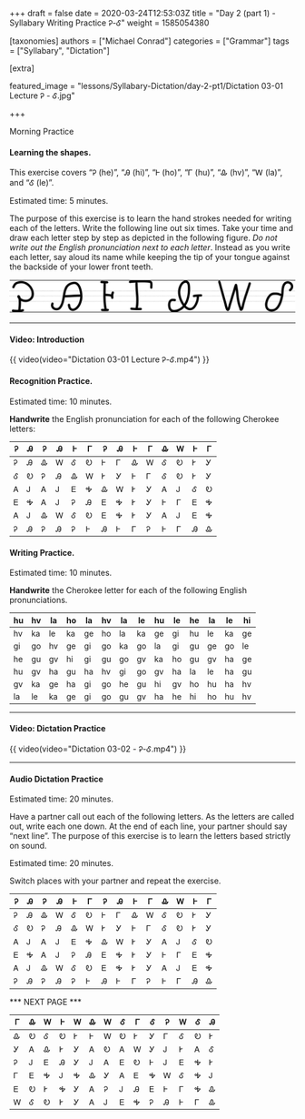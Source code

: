 +++
draft = false
date = 2020-03-24T12:53:03Z
title = "Day 2 (part 1) - Syllabary Writing Practice Ꭾ-Ꮄ"
weight = 1585054380

[taxonomies]
authors = ["Michael Conrad"]
categories = ["Grammar"]
tags = ["Syllabary", "Dictation"]

[extra]

featured_image = "lessons/Syllabary-Dictation/day-2-pt1/Dictation 03-01 Lecture Ꭾ - Ꮄ.jpg"

+++

Morning Practice

#### Learning the shapes.

This exercise covers “Ꭾ (he)”, “Ꭿ (hi)”, “Ꮀ (ho)”, “Ꮁ (hu)”, “Ꮂ (hv)”,
“Ꮃ (la)”, and “Ꮄ (le)”.
<!-- more -->
Estimated time: 5 minutes.

The purpose of this exercise is to learn the hand strokes needed for
writing each of the letters. Write the following line out six times.
Take your time and draw each letter step by step as depicted in the
following figure. *Do not write out the English pronunciation next to
each letter*. Instead as you write each letter, say aloud its name while
keeping the tip of your tongue against the backside of your lower front
teeth.

![image](handone%20-%20sample%2003.jpg)

---

#### Video: Introduction

{{ video(video="Dictation 03-01 Lecture Ꭾ-Ꮄ.mp4") }}

#### Recognition Practice.

Estimated time: 10 minutes.

__Handwrite__ the English pronunciation for each of the following Cherokee letters:

| Ꭾ | Ꭿ | Ꭾ | Ꭿ | Ꮀ | Ꮁ | Ꭾ | Ꭿ | Ꮀ | Ꮁ | Ꮂ | Ꮃ | Ꮀ | Ꮁ | 
|---|---|---|---|---|---|---|---|---|---|---|---|---|---| 
| Ꭾ | Ꭿ | Ꮂ | Ꮃ | Ꮄ | Ꭷ | Ꮀ | Ꮁ | Ꮂ | Ꮃ | Ꮄ | Ꭷ | Ꭸ | Ꭹ | 
| Ꮄ | Ꭷ | Ꭾ | Ꭿ | Ꮂ | Ꮃ | Ꭸ | Ꭹ | Ꮀ | Ꮁ | Ꮄ | Ꭷ | Ꭸ | Ꭹ | 
| Ꭺ | Ꭻ | Ꭺ | Ꭻ | Ꭼ | Ꭽ | Ꮂ | Ꮃ | Ꭸ | Ꭹ | Ꭺ | Ꭻ | Ꮄ | Ꭷ | 
| Ꭼ | Ꭽ | Ꭺ | Ꭻ | Ꭾ | Ꭿ | Ꭼ | Ꭽ | Ꭸ | Ꭹ | Ꮀ | Ꮁ | Ꭼ | Ꭽ | 
| Ꭺ | Ꭻ | Ꮂ | Ꮃ | Ꮄ | Ꭷ | Ꭼ | Ꭽ | Ꭸ | Ꭹ | Ꭺ | Ꭻ | Ꭼ | Ꭽ | 
| Ꭾ | Ꭿ | Ꭾ | Ꭿ | Ꭾ | Ꮀ | Ꭿ | Ꮀ | Ꮁ | Ꭾ | Ꮀ | Ꮁ | Ꭿ | Ꮂ | 


#### Writing Practice.

Estimated time: 10 minutes.

__Handwrite__ the Cherokee letter for each of the following English pronunciations.

| hu | hv | la | ho | la | hv | la | le | hu | le | he | la | le | hi | 
|----|----|----|----|----|----|----|----|----|----|----|----|----|----| 
| hv | ka | le | ka | ge | ho | la | ka | ge | gi | hu | le | ka | ge | 
| gi | go | hv | ge | gi | go | ka | go | la | gi | gu | ge | go | le | 
| he | gu | gv | hi | gi | gu | go | gv | ka | ho | gu | gv | ha | ge | 
| hu | gv | ha | gu | ha | hv | gi | go | gv | ha | la | le | ha | gu | 
| gv | ka | ge | ha | gi | go | he | gu | hi | gv | ho | hu | ha | hv | 
| la | le | ka | ge | gi | go | gu | gv | ha | he | hi | ho | hu | hv | 

---

#### Video: Dictation Practice

{{ video(video="Dictation 03-02 - Ꭾ-Ꮄ.mp4") }}

---

#### Audio Dictation Practice

Estimated time: 20 minutes.

Have a partner call out each of the following letters. As the letters
are called out, write each one down. At the end of each line, your
partner should say “next line”. The purpose of this exercise is to learn
the letters based strictly on sound.

Estimated time: 20 minutes.

Switch places with your partner and repeat the exercise.

| Ꭾ | Ꭿ | Ꭾ | Ꭿ | Ꮀ | Ꮁ | Ꭾ | Ꭿ | Ꮀ | Ꮁ | Ꮂ | Ꮃ | Ꮀ | Ꮁ | 
|---|---|---|---|---|---|---|---|---|---|---|---|---|---| 
| Ꭾ | Ꭿ | Ꮂ | Ꮃ | Ꮄ | Ꭷ | Ꮀ | Ꮁ | Ꮂ | Ꮃ | Ꮄ | Ꭷ | Ꭸ | Ꭹ | 
| Ꮄ | Ꭷ | Ꭾ | Ꭿ | Ꮂ | Ꮃ | Ꭸ | Ꭹ | Ꮀ | Ꮁ | Ꮄ | Ꭷ | Ꭸ | Ꭹ | 
| Ꭺ | Ꭻ | Ꭺ | Ꭻ | Ꭼ | Ꭽ | Ꮂ | Ꮃ | Ꭸ | Ꭹ | Ꭺ | Ꭻ | Ꮄ | Ꭷ | 
| Ꭼ | Ꭽ | Ꭺ | Ꭻ | Ꭾ | Ꭿ | Ꭼ | Ꭽ | Ꭸ | Ꭹ | Ꮀ | Ꮁ | Ꭼ | Ꭽ | 
| Ꭺ | Ꭻ | Ꮂ | Ꮃ | Ꮄ | Ꭷ | Ꭼ | Ꭽ | Ꭸ | Ꭹ | Ꭺ | Ꭻ | Ꭼ | Ꭽ | 
| Ꭾ | Ꭿ | Ꭾ | Ꭿ | Ꭾ | Ꮀ | Ꭿ | Ꮀ | Ꮁ | Ꭾ | Ꮀ | Ꮁ | Ꭿ | Ꮂ | 

*** NEXT PAGE ***

| Ꮁ | Ꮂ | Ꮃ | Ꮀ | Ꮃ | Ꮂ | Ꮃ | Ꮄ | Ꮁ | Ꮄ | Ꭾ | Ꮃ | Ꮄ | Ꭿ | 
|---|---|---|---|---|---|---|---|---|---|---|---|---|---| 
| Ꮂ | Ꭷ | Ꮄ | Ꭷ | Ꭸ | Ꮀ | Ꮃ | Ꭷ | Ꭸ | Ꭹ | Ꮁ | Ꮄ | Ꭷ | Ꭸ | 
| Ꭹ | Ꭺ | Ꮂ | Ꭸ | Ꭹ | Ꭺ | Ꭷ | Ꭺ | Ꮃ | Ꭹ | Ꭻ | Ꭸ | Ꭺ | Ꮄ | 
| Ꭾ | Ꭻ | Ꭼ | Ꭿ | Ꭹ | Ꭻ | Ꭺ | Ꭼ | Ꭷ | Ꮀ | Ꭻ | Ꭼ | Ꭽ | Ꭸ | 
| Ꮁ | Ꭼ | Ꭽ | Ꭻ | Ꭽ | Ꮂ | Ꭹ | Ꭺ | Ꭼ | Ꭽ | Ꮃ | Ꮄ | Ꭽ | Ꭻ | 
| Ꭼ | Ꭷ | Ꭸ | Ꭽ | Ꭹ | Ꭺ | Ꭾ | Ꭻ | Ꭿ | Ꭼ | Ꮀ | Ꮁ | Ꭽ | Ꮂ | 
| Ꮃ | Ꮄ | Ꭷ | Ꭸ | Ꭹ | Ꭺ | Ꭻ | Ꭼ | Ꭽ | Ꭾ | Ꭿ | Ꮀ | Ꮁ | Ꮂ | 

